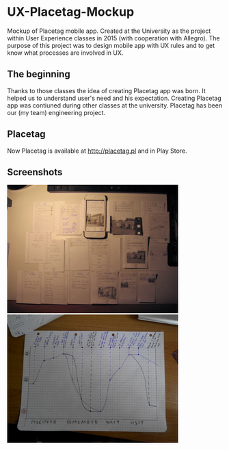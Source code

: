 # UX-Placetag-Mockup
Mockup of Placetag mobile app. Created at the University as the project within User Experience classes in 2015 (with cooperation with Allegro). The purpose of this project was to design mobile app with UX rules and to get know what processes are involved in UX.  

## The beginning 
Thanks to those classes the idea of creating Placetag app was born. It helped us to understand user's need and his expectation. Creating Placetag app was contiuned during other classes at the university. Placetag has been our (my team) engineering project. 

## Placetag
Now Placetag is available at http://placetag.pl and in Play Store. 

## Screenshots
<img src="Placetag mockup.JPG" width="400"> <img src="User timeline.jpg" width="400">
